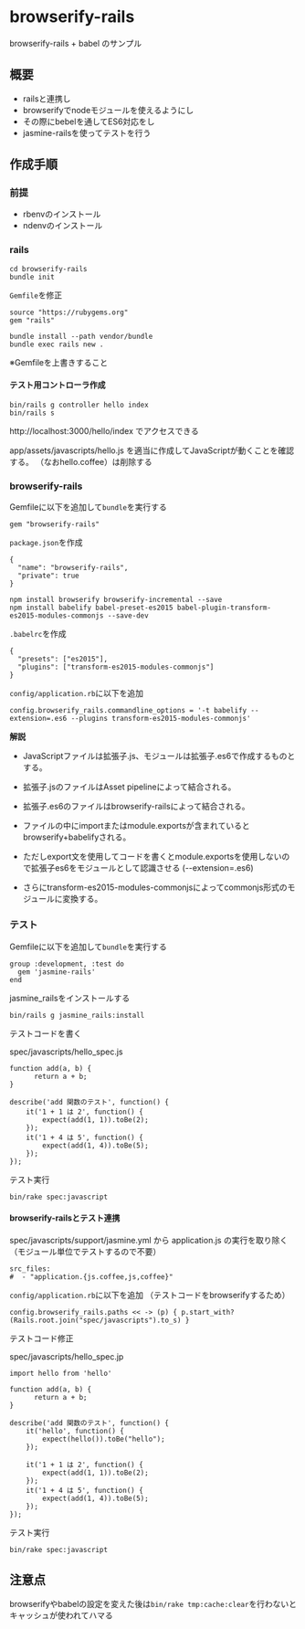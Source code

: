 # browserify-rails

browserify-rails + babel のサンプル

## 概要

* railsと連携し
* browserifyでnodeモジュールを使えるようにし
* その際にbebelを通してES6対応をし
* jasmine-railsを使ってテストを行う


## 作成手順

### 前提

* rbenvのインストール
* ndenvのインストール


### rails

```
cd browserify-rails
bundle init
```

`Gemfile`を修正

```
source "https://rubygems.org"
gem "rails"
```

```
bundle install --path vendor/bundle
bundle exec rails new .
```

※Gemfileを上書きすること

#### テスト用コントローラ作成

```
bin/rails g controller hello index
bin/rails s
```

http://localhost:3000/hello/index でアクセスできる

app/assets/javascripts/hello.js を適当に作成してJavaScriptが動くことを確認する。
（なおhello.coffee）は削除する


### browserify-rails

Gemfileに以下を追加して`bundle`を実行する

```
gem "browserify-rails"
```

`package.json`を作成

```
{
  "name": "browserify-rails",
  "private": true
}
```

```
npm install browserify browserify-incremental --save
npm install babelify babel-preset-es2015 babel-plugin-transform-es2015-modules-commonjs --save-dev
```

`.babelrc`を作成

```
{
  "presets": ["es2015"],
  "plugins": ["transform-es2015-modules-commonjs"]
}
```

`config/application.rb`に以下を追加

```
config.browserify_rails.commandline_options = '-t babelify --extension=.es6 --plugins transform-es2015-modules-commonjs'
```

**解説**

* JavaScriptファイルは拡張子.js、モジュールは拡張子.es6で作成するものとする。
* 拡張子.jsのファイルはAsset pipelineによって結合される。
* 拡張子.es6のファイルはbrowserify-railsによって結合される。

* ファイルの中にimportまたはmodule.exportsが含まれているとbrowserify+babelifyされる。
+ ただしexport文を使用してコードを書くとmodule.exportsを使用しないので拡張子es6をモジュールとして認識させる (--extension=.es6)
* さらにtransform-es2015-modules-commonjsによってcommonjs形式のモジュールに変換する。

### テスト

Gemfileに以下を追加して`bundle`を実行する

```
group :development, :test do
  gem 'jasmine-rails'
end
```

jasmine_railsをインストールする

```
bin/rails g jasmine_rails:install
```

テストコードを書く

spec/javascripts/hello_spec.js

```
function add(a, b) {
      return a + b;
}

describe('add 関数のテスト', function() {
    it('1 + 1 は 2', function() {
        expect(add(1, 1)).toBe(2);
    });
    it('1 + 4 は 5', function() {
        expect(add(1, 4)).toBe(5);
    });
});
```

テスト実行

```
bin/rake spec:javascript
```

#### browserify-railsとテスト連携


spec/javascripts/support/jasmine.yml から application.js の実行を取り除く
（モジュール単位でテストするので不要）

```
src_files:
#  - "application.{js.coffee,js,coffee}"
```


`config/application.rb`に以下を追加
（テストコードをbrowserifyするため）

```
config.browserify_rails.paths << -> (p) { p.start_with?(Rails.root.join("spec/javascripts").to_s) }
```



テストコード修正

spec/javascripts/hello_spec.jp

```
import hello from 'hello'

function add(a, b) {
      return a + b;
}

describe('add 関数のテスト', function() {
    it('hello', function() {
        expect(hello()).toBe("hello");
    });

    it('1 + 1 は 2', function() {
        expect(add(1, 1)).toBe(2);
    });
    it('1 + 4 は 5', function() {
        expect(add(1, 4)).toBe(5);
    });
});
```

テスト実行

```
bin/rake spec:javascript
```

## 注意点

browserifyやbabelの設定を変えた後は`bin/rake tmp:cache:clear`を行わないとキャッシュが使われてハマる
